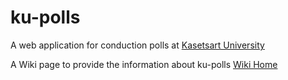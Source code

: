 # ku-polls

A web application for conduction polls at [Kasetsart University](https://www.ku.ac.th/th)

A Wiki page to provide the information about ku-polls [Wiki Home](../../wiki/Home)
